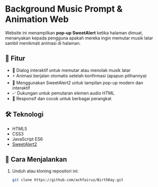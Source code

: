 # Background Music Prompt & Animation Web

Website ini menampilkan **pop-up SweetAlert** ketika halaman dimuat, menanyakan kepada pengguna apakah mereka ingin memutar musik latar sambil menikmati animasi di halaman.

## 🎯 Fitur

- 🎵 Dialog interaktif untuk memutar atau menolak musik latar
- ⚡ Animasi berjalan otomatis setelah konfirmasi (apapun pilihannya)
- 💬 Menggunakan SweetAlert2 untuk tampilan pop-up modern dan interaktif
- ✅ Dukungan untuk pemutaran elemen audio HTML
- 📱 Responsif dan cocok untuk berbagai perangkat

## 🛠️ Teknologi

- HTML5
- CSS3
- JavaScript ES6
- [SweetAlert2](https://sweetalert2.github.io/)

## 🔧 Cara Menjalankan

1. Unduh atau kloning repositori ini:
   ```bash
   git clone https://github.com/achfairuz/BirthDay.git
   ```
